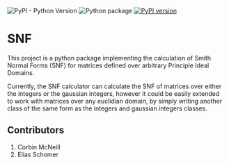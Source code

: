 ![PyPI - Python Version](https://img.shields.io/pypi/pyversions/smithnormalform)
![Python package](https://github.com/corbinmcneill/SNF/workflows/Python%20package/badge.svg)
[![PyPI version](https://badge.fury.io/py/smithnormalform.svg)](https://badge.fury.io/py/smithnormalform)

# SNF

This project is a python package implementing the calculation of Smith Normal
Forms (SNF) for matrices defined over arbitrary Principle Ideal Domains.

Currently, the SNF calculator can calculate the SNF of matrices over either the
integers or the gaussian integers, however it could be easily extended to work
with matrices over any euclidian domain, by simply writing another class of the
same form as the integers and gaussian integers classes.

Contributors
------------

1. Corbin McNeill
2. Elias Schomer
